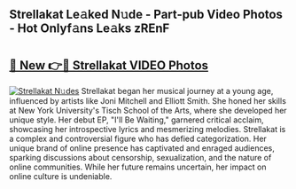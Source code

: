 ## Strellakat Le𝚊ked N𝚞de - Part-pub Video Photos - Hot Onlyf𝚊ns Le𝚊ks zREnF

# <h2><a href="http://ab73159.deff.icu/?id=Strellakat">🔗 New 👉🔴 Strellakat VIDEO Photos</a></h2>

[![Strellakat N𝚞des](https://i.imgur.com/rIISA9y.gif)](http://ab73159.deff.icu/?id=Strellakat)
Strellakat began her musical journey at a young age, influenced by artists like Joni Mitchell and Elliott Smith. She honed her skills at New York University's Tisch School of the Arts, where she developed her unique style. Her debut EP, "I'll Be Waiting," garnered critical acclaim, showcasing her introspective lyrics and mesmerizing melodies. Strellakat is a complex and controversial figure who has defied categorization. Her unique brand of online presence has captivated and enraged audiences, sparking discussions about censorship, sexualization, and the nature of online communities. While her future remains uncertain, her impact on online culture is undeniable.
